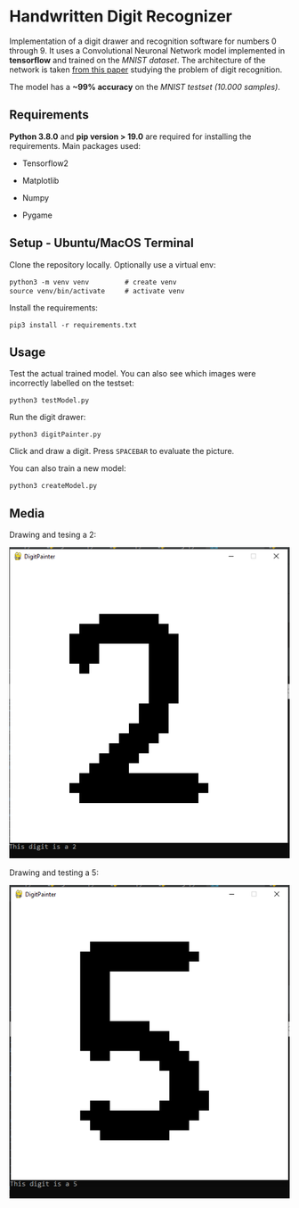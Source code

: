 # Handwritten Digit Recognizer 

Implementation of a digit drawer and recognition software for numbers 0 through 9. It uses a Convolutional Neuronal Network model implemented in **tensorflow** 
and trained on the *MNIST dataset*. The architecture of the network is taken [from this paper](https://core.ac.uk/download/pdf/231148505.pdf) 
studying the problem of digit recognition.

The model has a **~99% accuracy** on the *MNIST testset (10.000 samples)*.

## Requirements

**Python 3.8.0** and **pip version > 19.0** are required for installing the requirements. Main packages used:

* Tensorflow2

* Matplotlib

* Numpy

* Pygame

## Setup - Ubuntu/MacOS Terminal

Clone the repository locally. Optionally use a virtual env:
```
python3 -m venv venv         # create venv
source venv/bin/activate     # activate venv
```

Install the requirements:
```
pip3 install -r requirements.txt
```

## Usage

Test the actual trained model. You can also see which images were incorrectly labelled on the testset:
```
python3 testModel.py
```

Run the digit drawer:
```
python3 digitPainter.py
```
Click and draw a digit. Press ```SPACEBAR``` to evaluate the picture.


You can also train a new model:
```
python3 createModel.py
```

## Media

Drawing and tesing a 2:

![2_drawing](https://github.com/btudorache/handwritten-digit-recognizer/blob/master/readme_media/2_drawing.PNG)

Drawing and testing a 5:

![5_drawing](https://github.com/btudorache/handwritten-digit-recognizer/blob/master/readme_media/5_drawing.PNG)



